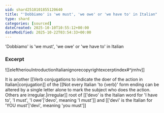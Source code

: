 ```yaml
---
uid: shard2510101855120640
title: "'Dobbiamo' is 'we must', 'we owe' or 'we have to' in Italian"
type: shard
categories: [sourced]
dateCreated: 2025-10-10T10:55:12+00:00
dateModified: 2025-10-22T03:54:33+00:00
---
```

'Dobbiamo' is 'we must', 'we owe' or 'we have to' in Italian
### Excerpt
![[eleftheriouIntroductionItalianignorecopyrightexcerptindex#^jrnhv]]

It is another [[Verb conjugations to indicate the doer of the action in Italian|conjugation]] of the [[Not every Italian 'to {verb}' form ending can be altered by a single letter alone to mark the subject who does the action. Others are irregular.|irregular]] root of [['devo' is the Italian word for 'I have to', 'I must', 'I owe'|'devo', meaning 'I must']] and [['devi' is the Italian for 'YOU must'|'devi', meaning 'you must']]